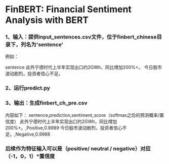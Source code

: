 # FinBERT: Financial Sentiment Analysis with BERT

### 1、输入：提供input_sentences.csv文件，位于finbert_chinese目录下，列名为'sentence'
例如：

sentence
此外宁德时代上半年实现出口约2GWh，同比增加200%+。
今日股市波动剧烈，投资者信心不足。


### 2、运行predict.py


### 3、输出：生成finbert_ch_pre.csv
内容如下：
sentence,prediction,sentiment_score（softmax之后的预测概率/置信度）
此外宁德时代上半年实现出口约2GWh，同比增加200%+。,Positive,0.9989
今日股市波动剧烈，投资者信心不足。,Negative,0.9988

### 后续作为特征输入可以是（positive/ neutral / negative）对应（-1，0，1）*置信度